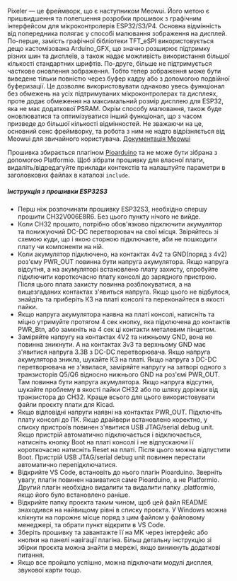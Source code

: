 Pixeler — це фреймворк, що є наступником Meowui. Його метою є пришвидшення та полегшення розробки прошивок з графічним інтерфейсом для мікроконтролерів ESP32/S3/P4.
Основна відмінність від попередника полягає у способі малювання зображення на дисплей. По-перше, замість графічної бібліотеки TFT_eSPI використовується дещо кастомізована Arduino_GFX, що значно розширює підтримку різних шин та дисплеїв, а також надає можливість використання більшої кількості стандартних шрифтів. По-друге, більше не підтримується часткове оновлення зображення. Тобто тепер зображення може бути виведене тільки повністю через буфер кадру або з допомогою подвійної буферизації. Це дозволяє використовувати однаково увесь функціонал без обмежень на усіх підтримуваних мікроконтролерах та дисплеях, проте додає обмеження на максимальний розмір дисплею для ESP32, яка не має додаткової PSRAM. Окрім способу малювання, також буде оновлюватися та оптимізуватися інший функціонал, що з часом призведе до більшої кількості відмінностей. 
Не зважаючи на це, основний сенс фреймворку, та робота з ним не надто відрізняється від Meowui для звичайного користувача.
[Документація Meowui](https://kolodieiev.github.io/meowui/)


Прошивка збирається плагіном [Pioarduino](https://github.com/pioarduino) та не може бути зібрана з допомогою Platformio. Щоб зібрати прошивку для власної плати, видаліть/відредагуйте приклади контекстів та налаштуйте параметри в заголовкових файлах в каталозі ```include```.

##### Інструкція з прошивки ESP32S3

* Перш ніж розпочинати прошивку ESP32S3, необхідно спершу прошити CH32V006E8R6. Без цього пункту нічого не вийде.
* Коли CH32 прошито, потрібно обов'язково підключити акумулятор та понижуючий DC-DC перетворювач на свої місця. Звіряйтесь зі схемою куди, що і якою сторною підключаєте, аби не пошкодити плату чи компоненти на ній.
* Коли акумулятор підключено, на контактах 4v2 та GND(поряд з 4v2) роз'єму PWR_OUT повинна бути напруга акумулятора. Якщо напруга відсутня, а на акумуляторі встановлено плату захисту, спробуйте підключити короткочасно плату консолі до зарядного пристрою. Після цього плата захисту повинна розблокуватися, а на вищезгаданих контактах з'явиться напруга.
Якщо цього не відбулося, знайдіть та приберіть КЗ на платі консолі та переконайтеся в якості пайки.
* Якщо напруга акумулятора наявна на платі консолі, натисніть та міцно утримуйте протягом 4 сек кнопку, яка підключена до контактів PWR_Btn, або замкніть на 4 сек ці контакти металевим пінцетом. 
* Заміряйте напругу на контактах 4V2 та нижньому GND, вона не повинна зникнути. А на контактах 3v3 та верхньому GND має з'явитися напруга 3.3В з DC-DC перетворювача.
Якщо напруга акумулятора зникла, шукайте КЗ на платі. Якщо напруга з DC-DC перетворювача не з'явилася, заміряйте напругу на затворі одного з транзисторів Q5/Q6 відносно нижнього GND на роз'ємі PWR_OUT. Там повинна бути напруга акумулятора. Якщо напруга відсутня, шукайте проблему в якості пайки CH32 або по шляху доріжки від транзистора до CH32. Краще всього для цього використовувати файли проєкту плати для Kicad.
* Якщо відповідні напруги наявні на контактах PWR_OUT. Підключіть плату консолі до ПК. Якщо драйвери встановлено коректно, у списку пристроїв повинен з'явитися USB JTAG/serial debug unit. Якщо пристрій автоматично підключається і відключається, натисніть кнопку Boot на платі консолі і не відпускаючи її короткочасно натисніть Reset на платі. Після цього можна відпустити Boot. Пристрій USB JTAG/serial debug unit повинен перестати автоматично перепідключатися.
* Відкрийте VS Code, встановіть до нього плагін Pioarduino. Зверніть увагу, плагін повинен називатися саме Pioarduino, а не Platformio. Другий плагін необхідно видалити та видалити папку .platformio, якщо його було встановлено раніше.
* Відкрийте папку проєкта таким чином, щоб цей файл README знаходився на найвищому рівні в списку проєкта. У Windows можна клікнути на порожнє місце поряд з цим файлом у файловому менеджері, та обрати пункт відкрити в VS Code. 
* Зберіть прошивку та завантажте її на МК через інтерфейс або кнопки на панелі навігації плагіна. Більш детальну інструкцію зі збірки проєкта можна знайти в мережі, якщо виникнуть додаткові питання.
* Якщо все пройшло успішно, можна підключати модулі дисплея, звукової карти тощо.
  
